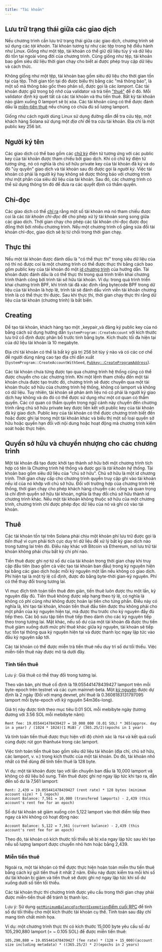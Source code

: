 ```yaml
---
title: "Tài khoản"
---
```


## Lưu trữ trạng thái giữa các giao dịch

Nếu chương trình cần lưu trữ trạng thái giữa các giao dịch, chương trình sẽ sử dụng các _tài khoản_. Tài khoản tương tự như các tệp trong hệ điều hành như Linux. Giống như một tệp, tài khoản có thể giữ dữ liệu tùy ý và dữ liệu đó tồn tại ngoài vòng đời của chương trình. Cũng giống như tệp, tài khoản bao gồm siêu dữ liệu thời gian chạy cho biết ai được phép truy cập dữ liệu và cách thức.

Không giống như một tệp, tài khoản bao gồm siêu dữ liệu cho thời gian tồn tại của tệp. Thời gian tồn tại đó được biểu thị bằng các "mã thông báo", là một số mã thông báo gốc theo phân số, được gọi là các _lamport_. Các tài khoản được giữ trong bộ nhớ của validator và trả tiền ["thuê"](#rent) để ở đó. Mỗi validator định kỳ quét tất cả các tài khoản và thu tiền thuê. Bất kỳ tài khoản nào giảm xuống 0 lamport sẽ bị xóa. Các tài khoản cũng có thể được đánh dấu là [miễn-tiền thuê](#rent-exemption) nếu chúng có chứa đủ số lượng lamport.

Giống như cách người dùng Linux sử dụng đường dẫn để tra cứu tệp, một khách hàng Solana sử dụng một _địa chỉ_ để tra cứu tài khoản. Địa chỉ là một public key 256 bit.

## Người ký tên

Các giao dịch có thể bao gồm các [chữ ký](terminology.md#signature) điện tử tương ứng với các public key của tài khoản được tham chiếu bởi giao dịch. Khi có chữ ký điện tử tương ứng, nó có nghĩa là chủ sở hữu private key của tài khoản đã ký và do đó "ủy quyền" giao dịch và tài khoản sau đó được gọi là _người ký_. Việc tài khoản có phải là người ký hay không sẽ được thông báo với chương trình như một phần của siêu dữ liệu của tài khoản. Sau đó, các chương trình có thể sử dụng thông tin đó để đưa ra các quyết định có thẩm quyền.

## Chỉ-đọc

Các giao dịch có thể [chỉ ra](transactions.md#message-header-format) rằng một số tài khoản mà nó tham chiếu được coi là các _tài khoản chỉ-đọc_ để cho phép xử lý tài khoản song song giữa các giao dịch. Thời gian chạy cho phép các tài khoản chỉ-đọc được đọc đồng thời bởi nhiều chương trình. Nếu một chương trình cố gắng sửa đổi tài khoản chỉ-đọc, giao dịch sẽ bị từ chối trong thời gian chạy.

## Thực thi

Nếu một tài khoản được đánh dấu là "có thể thực thi" trong siêu dữ liệu của nó thì nó được coi là một chương trình có thể được thực thi bằng cách bao gồm public key của tài khoản đó một [id chương trình](transactions.md#program-id) của hướng dẫn. Tài khoản được đánh dấu là có thể thực thi trong quá trình triển khai chương trình thành công bởi trình tải sở hữu tài khoản. Ví dụ: trong quá trình triển khai chương trình BPF, khi trình tải đã xác định rằng bytecode BPF trong dữ liệu của tài khoản là hợp lệ, trình tải sẽ đánh dấu vĩnh viễn tài khoản chương trình là có thể thực thi được. Sau khi thực thi, thời gian chạy thực thi rằng dữ liệu của tài khoản (chương trình) là bất biến.

## Creating

Để tạo tài khoản, khách hàng tạo một \_keypair_và đăng ký public key của nó bằng cách sử dụng hướng dẫn `SystemProgram::CreateAccount` với kích thước lưu trữ cố định được phân bổ trước tính bằng byte. Kích thước tối đa hiện tại của dữ liệu tài khoản là 10 megabyte.

Địa chỉ tài khoản có thể là bất kỳ giá trị 256 bit tùy ý nào và có các cơ chế để người dùng nâng cao tạo địa chỉ dẫn xuất (`SystemProgram::CreateAccountWithSeed`, [`Pubkey::CreateProgramAddress`](calling-between-programs.md#program-derived-addresses)).

Các tài khoản chưa từng được tạo qua chương trình hệ thống cũng có thể được chuyển cho các chương trình. Khi một lệnh tham chiếu đến một tài khoản chưa được tạo trước đó, chương trình sẽ được chuyển qua một tài khoản thuộc sở hữu của chương trình hệ thống, không có lamport và không có dữ liệu. Tuy nhiên, tài khoản sẽ phản ánh liệu nó có phải là người ký giao dịch hay không và do đó có thể được sử dụng như một cơ quan có thẩm quyền. Các cơ quan có thẩm quyền trong ngữ cảnh này chuyển đến chương trình rằng chủ sở hữu private key được liên kết với public key của tài khoản đã ký giao dịch. Public key của tài khoản có thể được chương trình biết đến hoặc được ghi lại trong một tài khoản khác và biểu thị một số loại quyền sở hữu hoặc quyền hạn đối với nội dung hoặc hoạt động mà chương trình kiểm soát hoặc thực hiện.

## Quyền sở hữu và chuyển nhượng cho các chương trình

Một tài khoản đã tạo được khởi tạo thành _sở hữu_ bởi một chương trình tích hợp có tên là Chương trình hệ thống và được gọi là _tài khoản hệ thống_. Tài khoản bao gồm siêu dữ liệu của "chủ sở hữu". Chủ sở hữu là một id chương trình. Thời gian chạy cấp cho chương trình quyền truy cập ghi vào tài khoản nếu id của nó khớp với chủ sở hữu. Đối với trường hợp của chương trình Hệ thống, thời gian chạy cho phép khách hàng chuyển các cổng và quan trọng là _chỉ định_ quyền sở hữu tài khoản, nghĩa là thay đổi chủ sở hữu thành id chương trình khác. Nếu một tài khoản không thuộc sở hữu của một chương trình, chương trình chỉ được phép đọc dữ liệu của nó và ghi có vào tài khoản.

## Thuê

Các tài khoản tồn tại trên Solana phải chịu một khoản phí lưu trữ được gọi là _tiền thuệ_ vì cụm phải tích cực duy trì dữ liệu để xử lý bất kỳ giao dịch nào trong tương lai trên đó. Điều này khác với Bitcoin và Ethereum, nơi lưu trữ tài khoản không phải chịu bất kỳ chi phí nào.

Tiền thuê được ghi nợ từ số dư của tài khoản trong thời gian chạy khi truy cập đầu tiên (bao gồm cả việc tạo tài khoản ban đầu) trong kỷ nguyên hiện tại bằng các giao dịch hoặc mỗi kỷ nguyên một lần nếu không có giao dịch. Phí hiện tại là một tỷ lệ cố định, được đo bằng byte-thời gian-kỷ nguyên. Phí có thể thay đổi trong tương lai.

Vì mục đích tính toán tiền thuê đơn giản, tiền thuê luôn được thu một lần, kỷ nguyên đầy đủ. Tiền thuê không được xếp hạng theo tỷ lệ, có nghĩa là không có phí cũng như không được hoàn lại tiền cho từng phần. Điều này có nghĩa là, khi tạo tài khoản, khoản tiền thuê đầu tiên được thu không phải cho một phần của kỷ nguyên hiện tại, mà được thu trước cho kỷ nguyên đầy đủ tiếp theo. Các bộ sưu tập tiền thuê tiếp theo dành cho các kỷ nguyên tiếp theo trong tương lai. Mặt khác, nếu số dư của một tài khoản đã được thu tiền thuê giảm xuống dưới mức phí thuê khác giữa kỷ nguyên, tài khoản sẽ tiếp tục tồn tại thông qua kỷ nguyên hiện tại và được thanh lọc ngay lập tức vào đầu kỷ nguyên sắp tới.

Các tài khoản có thể được miễn trả tiền thuê nếu duy trì số dư tối thiểu. Việc miễn-tiền thuê này được mô tả dưới đây.

### Tính tiền thuê

Lưu ý: Giá thuê có thể thay đổi trong tương lai.

Theo văn bản, phí thuê cố định là 19.055441478439427 lamport trên mỗi byte-epoch trên testnet và các cụm mainnet-beta. Một [kỷ nguyên](terminology.md#epoch) được dự định là 2 ngày (Đối với mạng devnet, phí thuê là 0.3608183131797095 lamport mỗi byte-epoch với kỷ nguyên 54m36s-long).

Giá trị này được tính theo mục tiêu 0.01 SOL mỗi mebibyte ngày (tương đương với 3.56 SOL mỗi mebibyte năm):

```text
Rent fee: 19.055441478439427 = 10_000_000 (0.01 SOL) * 365(approx. day in a year) / (1024 * 1024)(1 MiB) / (365.25/2)(epochs in 1 year)
```

Và tính toán tiền thuê được thực hiện với độ chính xác là `f64` và kết quả cuối cùng được rút gọn thành`u64` trong các lamport.

Việc tính toán tiền thuê bao gồm siêu dữ liệu tài khoản (địa chỉ, chủ sở hữu, các lamport, v. v.) trong kích thước của một tài khoản. Do đó, tài khoản nhỏ nhất có thể dùng để tính tiền thuê là 128 byte.

Ví dụ: một tài khoản được tạo với lần chuyển ban đầu là 10,000 lamport và không có dữ liệu bổ sung. Tiền thuê được ghi nợ ngay lập tức khi tạo ra, dẫn đến số dư là 7,561 lamport:

```text
Rent: 2,439 = 19.055441478439427 (rent rate) * 128 bytes (minimum account size) * 1 (epoch)
Account Balance: 7,561 = 10,000 (transfered lamports) - 2,439 (this account's rent fee for an epoch)
```

Số dư tài khoản sẽ giảm xuống còn 5,122 lamport vào thời điểm tiếp theo ngay cả khi không có hoạt động nào:

```text
Account Balance: 5,122 = 7,561 (current balance) - 2,439 (this account's rent fee for an epoch)
```

Theo đó, tài khoản có kích thước tối thiểu sẽ bị xóa ngay lập tức sau khi tạo nếu số lượng lamport được chuyển nhỏ hơn hoặc bằng 2,439.

### Miễn tiền thuê

Ngoài ra, một tài khoản có thể được thực hiện hoàn toàn miễn thu tiền thuê bằng cách ký gửi tiền thuê ít nhất 2 năm. Điều này được kiểm tra mỗi khi số dư tài khoản bị giảm và tiền thuê sẽ được ghi nợ ngay lập tức khi số dư xuống dưới số tiền tối thiểu.

Các tài khoản thực thi chương trình được yêu cầu trong thời gian chạy phải được miễn-tiền thuê để tránh bị thanh lọc.

Lưu ý: Sử dụng [`getMinimumBalanceForRentExemption`điểm cuối RPC](developing/clients/jsonrpc-api.md#getminimumbalanceforrentexemption) để tính số dư tối thiểu cho một kích thước tài khoản cụ thể. Tính toán sau đây chỉ mang tính chất minh họa.

Ví dụ: một chương trình thực thi có kích thước 15,000 byte yêu cầu số dư 105,290,880 lamport (= ~ 0.105 SOL) để được miễn tiền thuê:

```text
105,290,880 = 19.055441478439427 (fee rate) * (128 + 15_000)(account size including metadata) * ((365.25/2) * 2)(epochs in 2 years)
```
